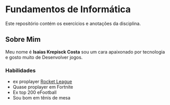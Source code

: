# Fundamentos de Informática 
Este repositório contém os exercícios e anotações da disciplina.

## Sobre Mim 
Meu nome é **Isaias Krepisck Costa** sou um cara apaixonado por tecnologia e gosto muito de Desenvolver jogos.

### Habilidades
- ex proplayer [Rocket League](file:///C:/Users/ddese/Downloads/site/sobreisaias.html)
- Quase proplayer em Fortnite  
- Ex top 200 eFootball  
- Sou bom em tênis de mesa

